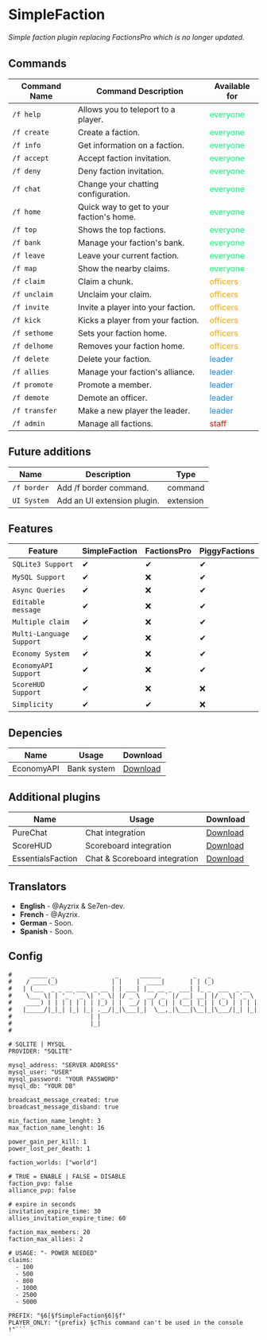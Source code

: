 # SimpleFaction

###### Simple faction plugin replacing FactionsPro which is no longer updated.

## Commands

| Command Name   | Command Description                                      | Available for                         |
|----------------|----------------------------------------------------------|---------------------------------------|
| `/f help`      | Allows you to teleport to a player.                      | <font color="#03fc73"> everyone       |
| `/f create`    | Create a faction.                                        | <font color="#03fc73"> everyone       |
| `/f info`      | Get information on a faction.                            | <font color="#03fc73"> everyone       |
| `/f accept`    | Accept faction invitation.                               | <font color="#03fc73"> everyone       |
| `/f deny`      | Deny faction invitation.                                 | <font color="#03fc73"> everyone       |
| `/f chat`      | Change your chatting configuration.                      | <font color="#03fc73"> everyone       |
| `/f home`      | Quick way to get to your faction's home.                 | <font color="#03fc73"> everyone       |
| `/f top`       | Shows the top factions.                                  | <font color="#03fc73"> everyone       |
| `/f bank`      | Manage your faction's bank.                              | <font color="#03fc73"> everyone       |
| `/f leave`     | Leave your current faction.                              | <font color="#03fc73"> everyone       |
| `/f map`       | Show the nearby claims.                                  | <font color="#03fc73"> everyone       |
| `/f claim`     | Claim a chunk.                                           | <font color="#fca503"> officers       |
| `/f unclaim`   | Unclaim your claim.                                      | <font color="#fca503"> officers       |
| `/f invite`    | Invite a player into your faction.                       | <font color="#fca503"> officers       |
| `/f kick`      | Kicks a player from your faction.                        | <font color="#fca503"> officers       |
| `/f sethome`   | Sets your faction home.                                  | <font color="#fca503"> officers       |
| `/f delhome`   | Removes your faction home.                               | <font color="#fca503"> officers       |
| `/f delete`    | Delete your faction.                                     | <font color="#1589F0"> leader         |
| `/f allies`    | Manage your faction's alliance.                          | <font color="#1589F0"> leader         |
| `/f promote`   |  Promote a member.                                       | <font color="#1589F0"> leader         |
| `/f demote`    | Demote an officer.                                       | <font color="#1589F0"> leader         |
| `/f transfer`  | Make a new player the leader.                            | <font color="#1589F0"> leader         |
| `/f admin`     | Manage all factions.                                     | <font color="red"> staff              | 

## Future additions

| Name          | Description                           | Type      |
|---------------|---------------------------------------|-----------|
| `/f border`   | Add /f border command.                | command   |
| `UI System`   | Add an UI extension plugin.           | extension |

## Features

| Feature                   | SimpleFaction   | FactionsPro| PiggyFactions| 
|---------------------------|-----------------|------------|--------------|
| `SQLite3 Support`         | ✔               | ✔         | ✔            |
| `MySQL Support`           | ✔               | ❌         | ✔            |
| `Async Queries`           | ✔               | ❌         | ✔            |
| `Editable message`        | ✔               | ❌         | ✔            |
| `Multiple claim`          | ✔               | ❌         | ✔            |                  
| `Multi-Language Support`  | ✔               | ❌         | ✔            |
| `Economy System`          | ✔               | ❌         | ✔            |
| `EconomyAPI Support`      | ✔               | ❌         | ✔            |
| `ScoreHUD Support`        | ✔               | ❌         | ❌            |
| `Simplicity`              | ✔               | ✔         | ❌            |

## Depencies
| Name          | Usage         | Download                                      |
|---------------|---------------|-----------------------------------------------| 
| EconomyAPI    | Bank system   |[Download](https://poggit.pmmp.io/p/EconomyAPI)|

## Additional plugins
| Name              | Usage                         | Download                                                   |
|-------------------|-------------------------------|------------------------------------------------------------| 
| PureChat          | Chat integration              | [Download](https://github.com/AyzrixYTB/PureChat-UPDATED)  |
| ScoreHUD          | Scoreboard integration        | [Download](https://poggit.pmmp.io/p/ScoreHud)              |
| EssentialsFaction | Chat & Scoreboard integration | [Download](https://github.com/Zoumi-Dev/FacEssential)      |

## Translators
- **English** - @Ayzrix & Se7en-dev.
- **French** - @Ayzrix.
- **German** - Soon.  
- **Spanish** - Soon.

## Config
```
#     _____ _                 _      ______         _   _
#    / ____(_)               | |    |  ____|       | | (_)
#   | (___  _ _ __ ___  _ __ | | ___| |__ __ _  ___| |_ _  ___  _ __
#    \___ \| | '_ ` _ \| '_ \| |/ _ \  __/ _` |/ __| __| |/ _ \| '_ \
#    ____) | | | | | | | |_) | |  __/ | | (_| | (__| |_| | (_) | | | |
#   |_____/|_|_| |_| |_| .__/|_|\___|_|  \__,_|\___|\__|_|\___/|_| |_|
#                      | |
#                      |_|
#

# SQLITE | MYSQL
PROVIDER: "SQLITE"

mysql_address: "SERVER ADDRESS"
mysql_user: "USER"
mysql_password: "YOUR PASSWORD"
mysql_db: "YOUR DB"

broadcast_message_created: true
broadcast_message_disband: true

min_faction_name_lenght: 3
max_faction_name_lenght: 16

power_gain_per_kill: 1
power_lost_per_death: 1

faction_worlds: ["world"]

# TRUE = ENABLE | FALSE = DISABLE
faction_pvp: false
alliance_pvp: false

# expire in seconds
invitation_expire_time: 30
allies_invitation_expire_time: 60

faction_max_members: 20
faction_max_allies: 2

# USAGE: "- POWER NEEDED"
claims:
  - 100
  - 500
  - 800
  - 1000
  - 2500
  - 5000

PREFIX: "§6[§fSimpleFaction§6]§f"
PLAYER_ONLY: "{prefix} §cThis command can't be used in the console !"```